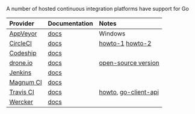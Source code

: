 A number of hosted continuous integration platforms have support for Go

| Provider | Documentation | Notes |
|:---------|:--------------|:------|
| [AppVeyor](http://www.appveyor.com/) | [docs](https://bitbucket.org/appveyor/test-go) | Windows |
| [CircleCI](https://circleci.com/) | [docs](https://circleci.com/docs/language-go/)| [howto-1](http://stackengine.com/golang-with-circleci/) [howto-2](https://medium.com/@jgautheron/publish-your-golang-binaries-in-github-with-circleci-e0b64cb21bf8)     |
| [Codeship](http://codeship.io) | [docs](https://www.codeship.io/documentation/languages-and-frameworks/go/) |       |
| [drone.io](http://drone.io/) | [docs](http://docs.drone.io/golang.html) | [open-source version](https://github.com/drone/drone) |
| [Jenkins](https://jenkins-ci.org/) | [docs](https://wiki.jenkins-ci.org/display/JENKINS/Go+Plugin) | |
| [Magnum CI](https://magnum-ci.com/) | [docs](https://magnum-ci.com/docs/go) |       |
| [Travis CI](http://travis-ci.org) | [docs](http://docs.travis-ci.com/user/languages/go/) |  [howto](http://loads.pickle.me.uk/2015/08/22/easy-peasy-github-releases-for-go-projects-using-travis/), [go-client-api](https://github.com/AbletonAG/go-travis)     |
| [Wercker](http://wercker.com/) | [docs](http://devcenter.wercker.com/quickstarts/building/golang.html) |    |   |
